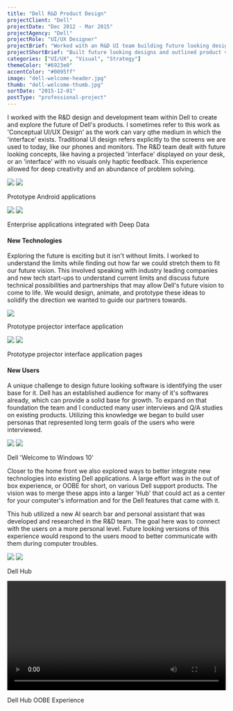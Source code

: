 ```yaml
---
title: "Dell R&D Product Design"
projectClient: "Dell"
projectDate: "Dec 2012 - Mar 2015"
projectAgency: "Dell"
projectRole: "UI/UX Designer"
projectBrief: "Worked with an R&D UI team building future looking designs and outlining product visions for enterprise and consumer software. Took visionary ideas and brought them to life with UI designs and interactive prototypes. Built future looking user profiles as a way of predicting the product direction 10+ years out. Used this information to guide the creation of new and unique user interaction patterns."
projectShortBrief: "Built future looking designs and outlined product visions for enterprise and consumer software."
categories: ["UI/UX", "Visual", "Strategy"]
themeColor: "#6923e0"
accentColor: "#0095ff"
image: "dell-welcome-header.jpg"
thumb: "dell-welcome-thumb.jpg"
sortDate: "2015-12-01"
postType: "professional-project"
---
```


I worked with the R&D design and development team within Dell to create and explore the future of Dell's products. I sometimes refer to this work as 'Conceptual UI/UX Design' as the work can vary qthe medium in which the 'interface' exists. Traditional UI design refers explicitly to the screens we are used to today, like our phones and monitors. The R&D team dealt with future looking concepts, like having a projected 'interface' displayed on your desk, or an 'interface' with no visuals only haptic feedback. This experience allowed for deep creativity and an abundance of problem solving.

<div class="photo-grid-container">
<div class="photo-grid">

<img src="dell-rd-3.png"/>
<img src="dell-rd-4.png"/>

</div>
</div>
<p class="photo-grid-subtitle">Prototype Android applications</p>

<div class="photo-grid-container">
<div class="photo-grid">

<img src="dell-rd-6.png"/>
<img src="dell-rd-7.png"/>

</div>
</div>
<p class="photo-grid-subtitle">Enterprise applications integrated with Deep Data</p>

#### New Technologies

Exploring the future is exciting but it isn't without limits. I worked to understand the limits while finding out how far we could stretch them to fit our future vision. This involved speaking with industry leading companies and new tech start-ups to understand current limits and discuss future technical possibilities and partnerships that may allow Dell's future vision to come to life. We would design, animate, and prototype these ideas to solidify the direction we wanted to guide our partners towards. 

<div class="photo-container">
<img src="dell-rd-10.png" />
</div>
<p class="photo-grid-subtitle">Prototype projector interface application</p>

<div class="photo-grid-container">
<div class="photo-grid">

<img src="dell-rd-9.png"/>
<img src="dell-rd-8.png"/>

</div>
</div>
<p class="photo-grid-subtitle">Prototype projector interface application pages</p>

#### New Users

A unique challenge to design future looking software is identifying the user base for it. Dell has an established audience for many of it's softwares already, which can provide a solid base for growth. To expand on that foundation the team and I conducted many user interviews and Q/A studies on existing products. Utilizing this knowledge we began to build user personas that represented long term goals of the users who were interviewed.

<div class="photo-grid-container">
<div class="photo-grid">

<img src="dell-welcome-screenshot-3.png"/>
<img src="dell-welcome-screenshot-4.png"/>

</div>
</div>
<p class="photo-grid-subtitle">Dell 'Welcome to Windows 10'</p>

Closer to the home front we also explored ways to better integrate new technologies into existing Dell applications. A large effort was in the out of box experience, or OOBE for short, on various Dell support products. The vision was to merge these apps into a larger 'Hub' that could act as a center for your computer's information and for the Dell features that came with it. 

This hub utilized a new AI search bar and personal assistant that was developed and researched in the R&D team. The goal here was to connect with the users on a more personal level. Future looking versions of this experience would respond to the users mood to better communicate with them during computer troubles.

<div class="photo-grid-container">
<div class="photo-grid">

<img src="dell-rd-1.png"/>
<img src="dell-rd-2.png"/>

</div>
</div>
<p class="photo-grid-subtitle">Dell Hub</p>

<video width="100%" controls loop>
<source src="/hub-oobe.mov" type="video/mp4">
</video>
<p class="photo-grid-subtitle">Dell Hub OOBE Experience</p>